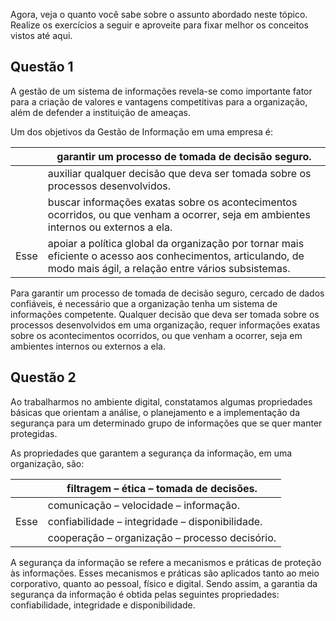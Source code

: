 Agora, veja o quanto você sabe sobre o assunto abordado neste tópico. Realize os exercícios a seguir e aproveite para fixar melhor os conceitos vistos até aqui.

## Questão 1

A gestão de um sistema de informações revela-se como importante fator para a criação de valores e vantagens competitivas para a organização, além de defender a instituição de ameaças.

Um dos objetivos da Gestão de Informação em uma empresa é:

|      | garantir um processo de tomada de decisão seguro.                                                                                                                 |
| ---- | ----------------------------------------------------------------------------------------------------------------------------------------------------------------- |
|      | auxiliar qualquer decisão que deva ser tomada sobre os processos desenvolvidos.                                                                                   |
|      | buscar informações exatas sobre os acontecimentos ocorridos, ou que venham a ocorrer, seja em ambientes internos ou externos a ela.                               |
| Esse | apoiar a política global da organização por tornar mais eficiente o acesso aos conhecimentos, articulando, de modo mais ágil, a relação entre vários subsistemas. |
Para garantir um processo de tomada de decisão seguro, cercado de dados confiáveis, é necessário que a organização tenha um sistema de informações competente. Qualquer decisão que deva ser tomada sobre os processos desenvolvidos em uma organização, requer informações exatas sobre os acontecimentos ocorridos, ou que venham a ocorrer, seja em ambientes internos ou externos a ela.
## Questão 2

Ao trabalharmos no ambiente digital, constatamos algumas propriedades básicas que orientam a análise, o planejamento e a implementação da segurança para um determinado grupo de informações que se quer manter protegidas.

As propriedades que garantem a segurança da informação, em uma organização, são:


|      | filtragem – ética – tomada de decisões.         |
| ---- | ----------------------------------------------- |
|      | comunicação – velocidade – informação.          |
| Esse | confiabilidade – integridade – disponibilidade. |
|      | cooperação – organização – processo decisório.  |
A segurança da informação se refere a mecanismos e práticas de proteção às informações. Esses mecanismos e práticas são aplicados tanto ao meio corporativo, quanto ao pessoal, físico e digital. Sendo assim, a garantia da segurança da informação é obtida pelas seguintes propriedades: confiabilidade, integridade e disponibilidade.